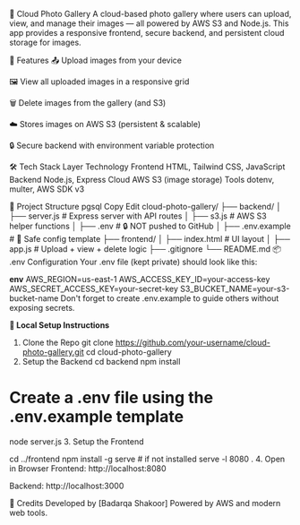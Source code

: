 📸 Cloud Photo Gallery
A cloud-based photo gallery where users can upload, view, and manage their images — all powered by AWS S3 and Node.js.
This app provides a responsive frontend, secure backend, and persistent cloud storage for images.

🌟 Features
📤 Upload images from your device

🖼️ View all uploaded images in a responsive grid

🗑️ Delete images from the gallery (and S3)

☁️ Stores images on AWS S3 (persistent & scalable)

🔒 Secure backend with environment variable protection

🛠 Tech Stack
Layer	Technology
Frontend	HTML, Tailwind CSS, JavaScript
Backend	Node.js, Express
Cloud	AWS S3 (image storage)
Tools	dotenv, multer, AWS SDK v3

🚀 Project Structure
pgsql
Copy
Edit
cloud-photo-gallery/
├── backend/
│   ├── server.js         # Express server with API routes
│   ├── s3.js             # AWS S3 helper functions
│   ├── .env              # 🔒 NOT pushed to GitHub
│   ├── .env.example      # 🌱 Safe config template
├── frontend/
│   ├── index.html        # UI layout
│   ├── app.js            # Upload + view + delete logic
├── .gitignore
└── README.md
📦 .env Configuration
Your .env file (kept private) should look like this:

**env**
AWS_REGION=us-east-1
AWS_ACCESS_KEY_ID=your-access-key
AWS_SECRET_ACCESS_KEY=your-secret-key
S3_BUCKET_NAME=your-s3-bucket-name
Don't forget to create .env.example to guide others without exposing secrets.

**🧪 Local Setup Instructions**
1. Clone the Repo
git clone https://github.com/your-username/cloud-photo-gallery.git
cd cloud-photo-gallery
2. Setup the Backend
cd backend
npm install
# Create a .env file using the .env.example template
node server.js
3. Setup the Frontend

cd ../frontend
npm install -g serve  # if not installed
serve -l 8080 .
4. Open in Browser
Frontend: http://localhost:8080

Backend: http://localhost:3000



🙌 Credits
Developed by [Badarqa Shakoor]
Powered by AWS and modern web tools.
